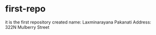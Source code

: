 # first-repo
it is the first repository created
name: Laxminarayana Pakanati
Address: 322N Mulberry Street
